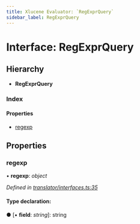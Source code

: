 ```yaml
---
title: Xlucene Evaluator: `RegExprQuery`
sidebar_label: RegExprQuery
---
```


# Interface: RegExprQuery

## Hierarchy

* **RegExprQuery**

### Index

#### Properties

* [regexp](regexprquery.md#regexp)

## Properties

###  regexp

• **regexp**: *object*

*Defined in [translator/interfaces.ts:35](https://github.com/terascope/teraslice/blob/d3a803c3/packages/xlucene-evaluator/src/translator/interfaces.ts#L35)*

#### Type declaration:

● \[▪ **field**: *string*\]: string

